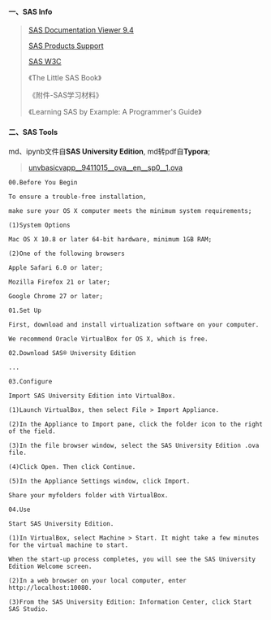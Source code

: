 #### 一、SAS Info

> [SAS Documentation Viewer 9.4](https://support.sas.com/en/documentation.html)
>
> [SAS Products Support](https://support.sas.com/en/software/all-products-support.html)
>
> [SAS W3C](https://www.w3cschool.cn/sas/)
>
> 《The Little SAS Book》
>
> 《附件-SAS学习材料》
>
> 《Learning SAS by Example: A Programmer's Guide》

#### 二、SAS Tools

md、ipynb文件自**SAS University Edition**, md转pdf自**Typora**;

> [unvbasicvapp__9411015__ova__en__sp0__1.ova](https://www.sas.com/en_us/software/university-edition/download-software.html)

```
00.Before You Begin

To ensure a trouble-free installation, 

make sure your OS X computer meets the minimum system requirements;

(1)System Options

Mac OS X 10.8 or later 64-bit hardware, minimum 1GB RAM;

(2)One of the following browsers

Apple Safari 6.0 or later;

Mozilla Firefox 21 or later;

Google Chrome 27 or later;

01.Set Up

First, download and install virtualization software on your computer. 

We recommend Oracle VirtualBox for OS X, which is free.

02.Download SAS® University Edition

...

03.Configure

Import SAS University Edition into VirtualBox.

(1)Launch VirtualBox, then select File > Import Appliance.

(2)In the Appliance to Import pane, click the folder icon to the right of the field.

(3)In the file browser window, select the SAS University Edition .ova file.

(4)Click Open. Then click Continue.

(5)In the Appliance Settings window, click Import.

Share your myfolders folder with VirtualBox.

04.Use

Start SAS University Edition.

(1)In VirtualBox, select Machine > Start. It might take a few minutes for the virtual machine to start. 

When the start-up process completes, you will see the SAS University Edition Welcome screen.

(2)In a web browser on your local computer, enter http://localhost:10080.

(3)From the SAS University Edition: Information Center, click Start SAS Studio.
```

